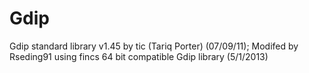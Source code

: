 # Gdip
Gdip standard library v1.45 by tic (Tariq Porter) (07/09/11); Modifed by Rseding91 using fincs 64 bit compatible Gdip library (5/1/2013)
